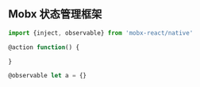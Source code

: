 ## Mobx 状态管理框架
```js
import {inject, observable} from 'mobx-react/native'

@action function() {

}

@observable let a = {}
```
